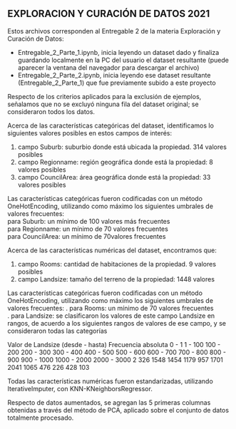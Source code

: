 ## EXPLORACION Y CURACIÓN DE DATOS 2021

Estos archivos corresponden al Entregable 2 de la materia Exploración y Curación de Datos:
- Entregable_2_Parte_1.ipynb, inicia leyendo un dataset dado y finaliza guardando localmente en la PC del usuario el dataset resultante (puede aparecer la ventana del navegador para descargar el archivo)
- Entregable_2_Parte_2.ipynb, inicia leyendo ese dataset resultante (Entregable_2_Parte_1) que fue previamente subido a este proyecto

Respecto de los criterios aplicados para la exclusión de ejemplos, señalamos que no se excluyó ninguna fila del dataset original; se consideraron todos los datos.

Acerca de las características categóricas del dataset, identificamos lo siguientes valores posibles en estos campos de interés:
  1. campo Suburb: suburbio donde está ubicada la propiedad.  314 valores posibles  
  2. campo Regionname: región geográfica donde está la propiedad:  8 valores posibles  
  3. campo CouncilArea: área geográfica donde está la propiedad:  33 valores posibles  

Las características categóricas fueron codificadas con un método OneHotEncoding, utilizando como máximo los siguientes umbrales de valores frecuentes:  
  para Suburb: un mínimo de 100 valores más frecuentes  
  para Regionname: un mínimo de 70 valores frecuentes  
  para CouncilArea: un mínimo de 70valores frecuentes  
 
Acerca de las características numéricas del dataset, encontramos que:
  1. campo Rooms: cantidad de habitaciones de la propiedad.  9 valores posibles  
  2. campo Landsize: tamaño del terreno de la propiedad:  1448 valores  
 
Las características categóricas fueron codificadas con un método OneHotEncoding, utilizando como máximo los siguientes umbrales de valores frecuentes:
. para Rooms: un mínimo de 70 valores frecuentes  
. para Landsize: se clasificaron los valores de este campo Landsize en rangos, de acuerdo a los siguientes rangos de valores de ese campo, y se consideraron todas las categorías    

Valor de Landsize
(desde - hasta)
Frecuencia absoluta
0 - 1
1 -  100
100 -  200
200 - 300
300 - 400
400 - 500
500 - 600
600 - 700
700 - 800
800 - 900
900 - 1000
1000 - 2000
2000 - 3000
2
326
1548
1454
1179
957
1701
2041
1065
476
226
428
103



Todas las características numéricas fueron estandarizadas, utilizando IterativeImputer, con KNN-KNeighborsRegressor.
 
Respecto de datos aumentados, se agregan las 5 primeras columnas obtenidas a través del método de PCA, aplicado sobre el conjunto de datos totalmente procesado.

